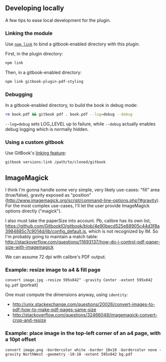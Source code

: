 ## Developing locally

A few tips to ease local development for the plugin.

### Linking the module

Use [`npm link`](https://docs.npmjs.com/cli/link) to bind a gitbook-enabled
directory with this plugin.

First, in the plugin directory:

``` sh
npm link
```

Then, in a gitbook-enabled directory:

``` sh
npm link gitbook-plugin-pdf-styling
```

### Debugging

In a gitbook-enabled directory, to build the book in debug mode:

``` sh
rm book.pdf && gitbook pdf . book.pdf --log=debug --debug
```

`--log=debug` sets LOG_LEVEL up to failure, while `--debug` actually enables
debug logging which is normally hidden.

### Using a custom gitbook

Use GitBook's [linking feature](https://github.com/GitbookIO/gitbook#how-to-use-the-latest-commit-from-gitbook-in-gitbook-cli):

``` sh
gitbook versions:link /path/to/cloned/gitbook
```

## ImageMagick

I think I'm gonna handle some very simple, very likely use-cases: "fill" area (true/false), gravity exposed as "position" (http://www.imagemagick.org/script/command-line-options.php?#gravity). For the most complex use-cases, I'll let the user provide ImageMagick options directly ("magick").

I also must take the paperSize into account. Pb, calibre has its own list, https://github.com/GitbookIO/gitbook/blob/4e90becd525e88905c44d3f8a3984885c7c9014d/lib/config_default.js, which is not recognized by IM. So I'm probably going to maintain a match table: http://stackoverflow.com/questions/11693137/how-do-i-control-pdf-paper-size-with-imagemagick

We can assume 72 dpi with calibre's PDF output.

### Example: resize image to a4 & fill page

`convert image.jpg -resize 595x842^ -gravity Center -extent 595x842 bg.pdf` (portrait)

One must compute the dimensions anyway, using `identity`:

* http://unix.stackexchange.com/questions/20026/convert-images-to-pdf-how-to-make-pdf-pages-same-size
* http://stackoverflow.com/questions/32466048/imagemagick-convert-crop-and-resize

### Example: place image in the top-left corner of an a4 page, with a 10pt offset

`convert image.png -bordercolor white -border 10x10 -bordercolor none -gravity NorthWest -geometry -10-10 -extent 595x842 bg.pdf`
